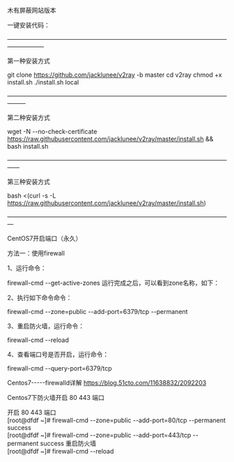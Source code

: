 木有屏蔽网站版本

一键安装代码：

——————————————————————————————————————————


第一种安装方式

git clone https://github.com/jacklunee/v2ray -b master
cd v2ray
chmod +x install.sh
./install.sh local 

———————————————————————————————————————


第二种安装方式

wget -N --no-check-certificate https://raw.githubusercontent.com/jacklunee/v2ray/master/install.sh && bash install.sh

——————————————————————————————————————


第三种安装方式

bash <(curl -s -L https://raw.githubusercontent.com/jacklunee/v2ray/master/install.sh)

—————————————————————————————————————


CentOS7开启端口（永久）

方法一：使用firewall

1、运行命令：

firewall-cmd --get-active-zones
运行完成之后，可以看到zone名称，如下：

2、执行如下命令命令：

firewall-cmd --zone=public --add-port=6379/tcp --permanent

3、重启防火墙，运行命令：

firewall-cmd --reload


4、查看端口号是否开启，运行命令：

firewall-cmd --query-port=6379/tcp

Centos7-----firewalld详解
https://blog.51cto.com/11638832/2092203

 Centos7下防火墙开启 80 443 端口

开启 80 443 端口  
[root@dfdf ~]# firewall-cmd --zone=public --add-port=80/tcp --permanent   success  
[root@dfdf ~]# firewall-cmd --zone=public --add-port=443/tcp --permanent   success 
重启防火墙  
[root@dfdf ~]# firewall-cmd --reload


